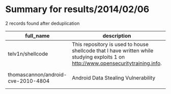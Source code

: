 
# Summary for results/2014/02/06
    
2 records found after deduplication

| full_name | description | html_url | matched_list | matched_count | pushed_at | size | stargazers_count | language | forks_count | vul_ids |
|------------------------------------|-----------------------------------------------------------------------------------------------------------------------------------|-------------------------------------------------------|--------------------------|-----------------|---------------------------|--------|--------------------|------------|---------------|-------------------|
| telv1n/shellcode | This repository is used to house shellcode that I have written while studying exploits 1 on http://www.opensecuritytraining.info. | https://github.com/telv1n/shellcode | ['exploit', 'shellcode'] | 2 | 2014-02-06 06:16:08+00:00 | 128 | 1 | nan | 0 | [] |
| thomascannon/android-cve-2010-4804 | Android Data Stealing Vulnerability | https://github.com/thomascannon/android-cve-2010-4804 | ['cve-2'] | 1 | 2014-02-06 19:06:01+00:00 | 124 | 6 | PHP | 5 | ['CVE-2010-4804'] |
